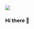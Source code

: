 <img src="https://img.shields.io/badge/bonafatre@gmail.com-EA4335?style=flat-square&logo=Gmail&logoColor=white"/>


### Hi there 👋

<!--
**Sanghoon-Oh-34/Sanghoon-Oh-34** is a ✨ _special_ ✨ repository because its `README.md` (this file) appears on your GitHub profile.

Here are some ideas to get you started:

- 🔭 I’m currently working on ...
- 🌱 I’m currently learning ...
- 👯 I’m looking to collaborate on ...
- 🤔 I’m looking for help with ...
- 💬 Ask me about ...
- 📫 How to reach me: ...
- 😄 Pronouns: ...
- ⚡ Fun fact: ...
-->
